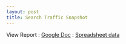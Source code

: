 ```yaml
---
layout: post
title: Search Traffic Snapshot
---
```


View Report
: [Google Doc](https://docs.google.com/document/d/11feSHjRSOQBzgWr_5d-ozT6g-bjY8Iiue_JGSYqT4Fc/edit?usp=sharing)
: [Spreadsheet data](https://docs.google.com/spreadsheets/d/1BhxeZW4aPdhT6Uiak7MEK4E_bJMQ3sW8sY9bn9Sva70/edit?usp=sharing)

